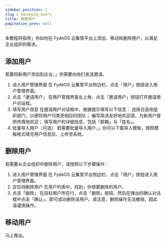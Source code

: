 ```yaml
---
sidebar_position: 1
slug : managing_users
title: 管理用户
pagination_prev: null
---
```

本教程将指导」你如何在 FydeOS 云集管平台上添加、移动和删除用户，以满足企业组织的需求。
## 添加用户
若要将新用户添加到企业，」你需要向他们发送邀请。

1. 进入用户管理界面
   在 FydeOS 云集管平台侧边栏，点击「用户」按钮进入用户管理界面。
2. 点击「邀请用户」
   在用户管理界面左上角，点击「邀请用户」按钮打开邀请用户对话框。
3. 填写用户信息
   在邀请用户对话框中，根据提示填写以下信息：
   选择合适地组织部门，以便将用户归类至相应的团队；
   编写简洁友好地欢迎语，为新用户提供热情地欢迎；
   填写用户的详细信息，包括「邮箱」与「姓名」。
4. 批量导入用户（可选）
   若需要批量导入用户，」你可以下载导入模板，按照模板格式填充用户信息后，上传至系统。
## 删除用户
   若需要从企业组织中删除用户，请按照以下步骤操作：
1. 进入用户管理界面
   在 FydeOS 云集管平台侧边栏，点击「用户」按钮进入用户管理界面。
2. 定位待删除用户
   在用户列表中，找到」你想要删除的用户。
3. 点击「删除」
   在目标用户所在行，点击「删除」按钮，然后在弹出的确认对话框中点击「确认」，即可成功删除该用户。请注意，删除操作无法撤销，因此请谨慎操作。
   
## 移动用户
   马上推出。

